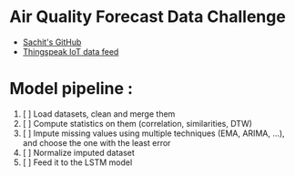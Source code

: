 # Air Quality Forecast Data Challenge


- [Sachit's GitHub](https://github.com/sachit27/Project-Details-for-DS-course)
- [Thingspeak IoT data feed](https://github.com/ClementSicard/AirQuality-Data-Science-Project)

# Model pipeline :

1. [ ] Load datasets, clean and merge them
2. [ ] Compute statistics on them (correlation, similarities, DTW)
3. [ ] Impute missing values using multiple techniques (EMA, ARIMA, ...), and choose the one with the least error
4. [ ] Normalize imputed dataset
5. [ ] Feed it to the LSTM model
